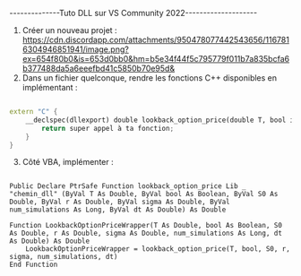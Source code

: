 --------------Tuto DLL sur VS Community 2022--------------------
1) Créer un nouveau projet : https://cdn.discordapp.com/attachments/950478077442543656/1167816304946851941/image.png?ex=654f80b0&is=653d0bb0&hm=b5e34f44f5c795779f011b7a835bcfa6b377488da5a6eeefbd41c5850b70e95d&
2) Dans un fichier quelconque, rendre les fonctions C++ disponibles en implémentant :

```cpp

extern "C" {
    __declspec(dllexport) double lookback_option_price(double T, bool isPut, double S0, double r, double sigma, int num_simulations, double dt) {
        return super appel à ta fonction;
    }
}

```
3) Côté VBA, implémenter :

```vba

Public Declare PtrSafe Function lookback_option_price Lib _
"chemin_dll" (ByVal T As Double, ByVal bool As Boolean, ByVal S0 As Double, ByVal r As Double, ByVal sigma As Double, ByVal num_simulations As Long, ByVal dt As Double) As Double

Function LookbackOptionPriceWrapper(T As Double, bool As Boolean, S0 As Double, r As Double, sigma As Double, num_simulations As Long, dt As Double) As Double
    LookbackOptionPriceWrapper = lookback_option_price(T, bool, S0, r, sigma, num_simulations, dt)
End Function

```
